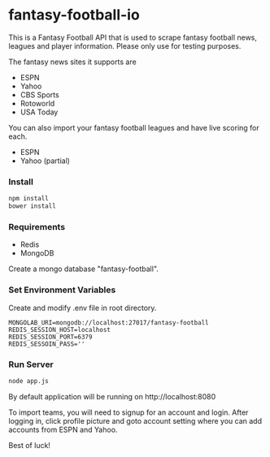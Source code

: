 fantasy-football-io
===================

This is a Fantasy Football API that is used to scrape fantasy football news, leagues and player information. Please only use for testing purposes.

The fantasy news sites it supports are
- ESPN
- Yahoo
- CBS Sports
- Rotoworld
- USA Today

You can also import your fantasy football leagues and have live scoring for each.
- ESPN
- Yahoo (partial)

### Install
```bash
npm install
bower install
```

### Requirements
* Redis
* MongoDB

Create a mongo database "fantasy-football".

### Set Environment Variables
Create and modify .env file in root directory.

```
MONGOLAB_URI=mongodb://localhost:27017/fantasy-football
REDIS_SESSION_HOST=localhost
REDIS_SESSION_PORT=6379
REDIS_SESSOIN_PASS=''
```

### Run Server
```bash
node app.js
```

By default application will be running on http://localhost:8080

To import teams, you will need to signup for an account and login. After logging in, click profile picture and goto account setting where you can add accounts from ESPN and Yahoo.

Best of luck!
